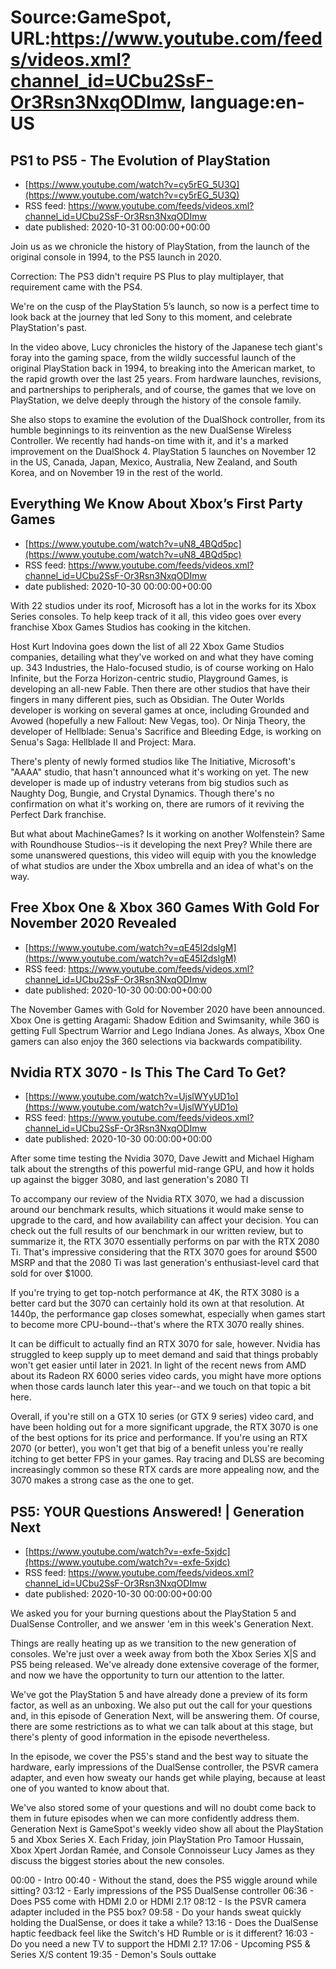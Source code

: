 # Source:GameSpot, URL:https://www.youtube.com/feeds/videos.xml?channel_id=UCbu2SsF-Or3Rsn3NxqODImw, language:en-US

## PS1 to PS5 - The Evolution of PlayStation
 - [https://www.youtube.com/watch?v=cy5rEG_5U3Q](https://www.youtube.com/watch?v=cy5rEG_5U3Q)
 - RSS feed: https://www.youtube.com/feeds/videos.xml?channel_id=UCbu2SsF-Or3Rsn3NxqODImw
 - date published: 2020-10-31 00:00:00+00:00

Join us as we chronicle the history of PlayStation, from the launch of the original console in 1994, to the PS5 launch in 2020. 

Correction: The PS3 didn't require PS Plus to play multiplayer, that requirement came with the PS4.

We're on the cusp of the PlayStation 5’s launch, so now is a perfect time to look back at the journey that led Sony to this moment, and celebrate PlayStation's past. 

In the video above, Lucy chronicles the history of the Japanese tech giant's foray into the gaming space, from the wildly successful launch of the original PlayStation back in 1994, to breaking into the American market, to the rapid growth over the last 25 years. From hardware launches, revisions, and partnerships to peripherals, and of course, the games that we love on PlayStation, we delve deeply through the history of the console family. 

She also stops to examine the evolution of the DualShock controller, from its humble beginnings to its reinvention as the new DualSense Wireless Controller. We recently had hands-on time with it, and it's a marked improvement on the DualShock 4. PlayStation 5 launches on November 12 in the US, Canada, Japan, Mexico, Australia, New Zealand, and South Korea, and on November 19 in the rest of the world.

## Everything We Know About Xbox’s First Party Games
 - [https://www.youtube.com/watch?v=uN8_4BQd5pc](https://www.youtube.com/watch?v=uN8_4BQd5pc)
 - RSS feed: https://www.youtube.com/feeds/videos.xml?channel_id=UCbu2SsF-Or3Rsn3NxqODImw
 - date published: 2020-10-30 00:00:00+00:00

With 22 studios under its roof, Microsoft has a lot in the works for its Xbox Series consoles. To help keep track of it all, this video goes over every franchise Xbox Games Studios has cooking in the kitchen.

Host Kurt Indovina goes down the list of all 22 Xbox Game Studios companies, detailing what they've worked on and what they have coming up. 343 Industries, the Halo-focused studio, is of course working on Halo Infinite, but the Forza Horizon-centric studio, Playground Games, is developing an all-new Fable. Then there are other studios that have their fingers in many different pies, such as Obsidian. The Outer Worlds developer is working on several games at once, including Grounded and Avowed (hopefully a new Fallout: New Vegas, too). Or Ninja Theory, the developer of Hellblade: Senua's Sacrifice and Bleeding Edge, is working on Senua's Saga: Hellblade II and Project: Mara. 

There's plenty of newly formed studios like The Initiative, Microsoft's "AAAA" studio, that hasn't announced what it's working on yet. The new developer is made up of industry veterans from big studios such as Naughty Dog, Bungie, and Crystal Dynamics. Though there's no confirmation on what it's working on, there are rumors of it reviving the Perfect Dark franchise.

But what about MachineGames? Is it working on another Wolfenstein? Same with Roundhouse Studios--is it developing the next Prey? While there are some unanswered questions, this video will equip with you the knowledge of what studios are under the Xbox umbrella and an idea of what's on the way.

## Free Xbox One & Xbox 360 Games With Gold For November 2020 Revealed
 - [https://www.youtube.com/watch?v=qE45I2dslgM](https://www.youtube.com/watch?v=qE45I2dslgM)
 - RSS feed: https://www.youtube.com/feeds/videos.xml?channel_id=UCbu2SsF-Or3Rsn3NxqODImw
 - date published: 2020-10-30 00:00:00+00:00

The November Games with Gold for November 2020 have been announced. Xbox One is getting Aragami: Shadow Edition and Swimsanity, while 360 is getting Full Spectrum Warrior and Lego Indiana Jones. As always, Xbox One gamers can also enjoy the 360 selections via backwards compatibility.

## Nvidia RTX 3070 - Is This The Card To Get?
 - [https://www.youtube.com/watch?v=UjslWYyUD1o](https://www.youtube.com/watch?v=UjslWYyUD1o)
 - RSS feed: https://www.youtube.com/feeds/videos.xml?channel_id=UCbu2SsF-Or3Rsn3NxqODImw
 - date published: 2020-10-30 00:00:00+00:00

After some time testing the Nvidia 3070, Dave Jewitt and Michael Higham talk about the strengths of this powerful mid-range GPU, and how it holds up against the bigger 3080, and last generation's 2080 TI

To accompany our review of the Nvidia RTX 3070, we had a discussion around our benchmark results, which situations it would make sense to upgrade to the card, and how availability can affect your decision. You can check out the full results of our benchmark in our written review, but to summarize it, the RTX 3070 essentially performs on par with the RTX 2080 Ti. That's impressive considering that the RTX 3070 goes for around $500 MSRP and that the 2080 Ti was last generation's enthusiast-level card that sold for over $1000.

If you're trying to get top-notch performance at 4K, the RTX 3080 is a better card but the 3070 can certainly hold its own at that resolution. At 1440p, the performance gap closes somewhat, especially when games start to become more CPU-bound--that's where the RTX 3070 really shines.

It can be difficult to actually find an RTX 3070 for sale, however. Nvidia has struggled to keep supply up to meet demand and said that things probably won't get easier until later in 2021. In light of the recent news from AMD about its Radeon RX 6000 series video cards, you might have more options when those cards launch later this year--and we touch on that topic a bit here.

Overall, if you're still on a GTX 10 series (or GTX 9 series) video card, and have been holding out for a more significant upgrade, the RTX 3070 is one of the best options for its price and performance. If you're using an RTX 2070 (or better), you won't get that big of a benefit unless you're really itching to get better FPS in your games. Ray tracing and DLSS are becoming increasingly common so these RTX cards are more appealing now, and the 3070 makes a strong case as the one to get.

## PS5: YOUR Questions Answered!  | Generation Next
 - [https://www.youtube.com/watch?v=-exfe-5xjdc](https://www.youtube.com/watch?v=-exfe-5xjdc)
 - RSS feed: https://www.youtube.com/feeds/videos.xml?channel_id=UCbu2SsF-Or3Rsn3NxqODImw
 - date published: 2020-10-30 00:00:00+00:00

We asked you for your burning questions about the PlayStation 5 and DualSense Controller, and we answer 'em in this week's Generation Next.

Things are really heating up as we transition to the new generation of consoles. We're just over a week away from both the Xbox Series X|S and PS5 being released. We've already done extensive coverage of the former, and now we have the opportunity to turn our attention to the latter.

We've got the PlayStation 5 and have already done a preview of its form factor, as well as an unboxing. We also put out the call for your questions and, in this episode of Generation Next, will be answering them. Of course, there are some restrictions as to what we can talk about at this stage, but there's plenty of good information in the episode nevertheless.

In the episode, we cover the PS5's stand and the best way to situate the hardware, early impressions of the DualSense controller, the PSVR camera adapter, and even how sweaty our hands get while playing, because at least one of you wanted to know about that. 

We've also stored some of your questions and will no doubt come back to them in future episodes when we can more confidently address them. Generation Next is GameSpot's weekly video show all about the PlayStation 5 and Xbox Series X. Each Friday, join PlayStation Pro Tamoor Hussain, Xbox Xpert Jordan Ramée, and Console Connoisseur Lucy James as they discuss the biggest stories about the new consoles.

00:00 - Intro
00:40 - Without the stand, does the PS5 wiggle around while sitting?
03:12 - Early impressions of the PS5 DualSense controller
06:36 - Does PS5 come with HDMI 2.0 or HDMI 2.1?
08:12 - Is the PSVR camera adapter included in the PS5 box?
09:58 - Do your hands sweat quickly holding the DualSense, or does it take a while?
13:16 - Does the DualSense haptic feedback feel like the Switch's HD Rumble or is it different?
16:03 - Do you need a new TV to support the HDMI 2.1?
17:06 - Upcoming PS5 & Series X/S content
19:35 - Demon's Souls outtake

